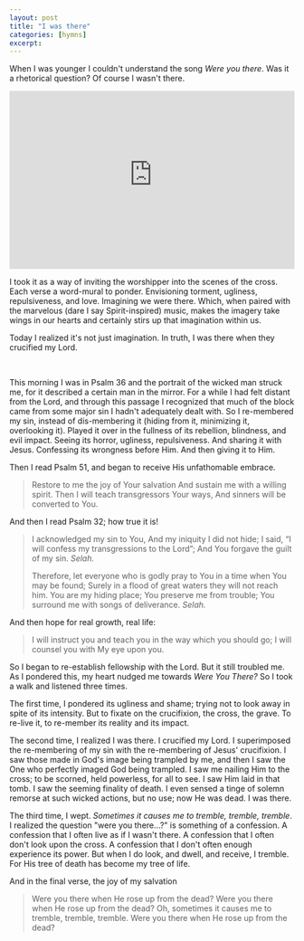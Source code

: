 ```yaml
---
layout: post
title: "I was there"
categories: [hymns]
excerpt: 
---
```



When I was younger I couldn't understand the song *Were you there*. Was it a rhetorical question? Of course I wasn't there.

<iframe width="560" height="315" src="https://www.youtube-nocookie.com/embed/oKscSEmm8gU?si=LtIWD1JfOWGMWGnB" title="YouTube video player" frameborder="0" allow="accelerometer; autoplay; clipboard-write; encrypted-media; gyroscope; picture-in-picture; web-share" allowfullscreen style="width: 100%"></iframe>

I took it as a way of inviting the worshipper into the scenes of the cross. Each verse a word-mural to ponder. Envisioning torment, ugliness, repulsiveness, and love. Imagining we were there. Which, when paired with the marvelous (dare I say Spirit-inspired) music, makes the imagery take wings in our hearts and certainly stirs up that imagination within us.

Today I realized it's not just imagination. In truth, I was there when they crucified my Lord.

<br>

This morning I was in Psalm 36 and the portrait of the wicked man struck me, for it described a certain man in the mirror. For a while I had felt distant from the Lord, and through this passage I recognized that much of the block came from some major sin I hadn't adequately dealt with. So I re-membered my sin, instead of dis-membering it (hiding from it, minimizing it, overlooking it). Played it over in the fullness of its rebellion, blindness, and evil impact. Seeing its horror, ugliness, repulsiveness. And sharing it with Jesus. Confessing its wrongness before Him. And then giving it to Him.

Then I read Psalm 51, and began to receive His unfathomable embrace. 

> Restore to me the joy of Your salvation
> And sustain me with a willing spirit.
> Then I will teach transgressors Your ways,
> And sinners will be converted to You.

And then I read Psalm 32; how true it is!

> I acknowledged my sin to You,
> And my iniquity I did not hide;
> I said, “I will confess my transgressions to the Lord”;
> And You forgave the guilt of my sin. *Selah.*
>
> Therefore, let everyone who is godly pray to You in a time when You may be found;
> Surely in a flood of great waters they will not reach him.
> You are my hiding place; You preserve me from trouble;
> You surround me with songs of deliverance. *Selah.*

And then hope for real growth, real life:

> I will instruct you and teach you in the way which you should go;
> I will counsel you with My eye upon you.



So I began to re-establish fellowship with the Lord. But it still troubled me.
As I pondered this, my heart nudged me towards *Were You There?* So I took a walk and listened three times. 

The first time, I pondered its ugliness and shame; trying not to look away in spite of its intensity. But to fixate on the crucifixion, the cross, the grave. To re-live it, to re-member its reality and its impact.

The second time, I realized I was there. I crucified my Lord. I superimposed the re-membering of my sin with the re-membering of Jesus' crucifixion. I saw those made in God's image being trampled by me, and then I saw the One who perfectly imaged God being trampled. I saw me nailing Him to the cross; to be scorned, held powerless, for all to see. I saw Him laid in that tomb. I saw the seeming finality of death. I even sensed a tinge of solemn remorse at such wicked actions, but no use; now He was dead. I was there.

The third time, I wept. *Sometimes it causes me to tremble, tremble, tremble*. I realized the question "were you there...?" is something of a confession. A confession that I often live as if I wasn't there. A confession that I often don't look upon the cross. A confession that I don't often enough experience its power. But when I do look, and dwell, and receive, I tremble. For His tree of death has become my tree of life.

And in the final verse, the joy of my salvation

> Were you there when He rose up from the dead?
> Were you there when He rose up from the dead?
> Oh, sometimes it causes me to tremble, tremble, tremble.
> Were you there when He rose up from the dead?

